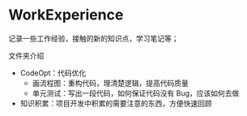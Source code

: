 # WorkExperience

记录一些工作经验，接触的新的知识点，学习笔记等；

文件夹介绍

- CodeOpt：代码优化
  - 画流程图：重构代码，理清楚逻辑，提高代码质量
  - 单元测试：写出一段代码，如何保证代码没有 Bug，应该如何去做
- 知识积累：项目开发中积累的需要注意的东西，方便快速回顾
